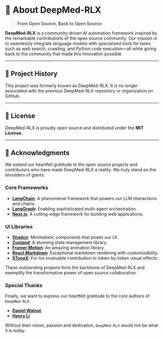 # 🦊 About DeepMed-RLX

> **From Open Source, Back to Open Source**

**DeepMed-RLX** is a community-driven AI automation framework inspired by the remarkable contributions of the open source community. Our mission is to seamlessly integrate language models with specialized tools for tasks such as web search, crawling, and Python code execution—all while giving back to the community that made this innovation possible.

---

## 🌟 Project History

This project was formerly known as DeepMed-RLX. It is no longer associated with the previous DeepMed-RLX repository or organization on GitHub.

---

## 📜 License

DeepMed-RLX is proudly open source and distributed under the **MIT License**.

---

## 🙌 Acknowledgments

We extend our heartfelt gratitude to the open source projects and contributors who have made DeepMed-RLX a reality. We truly stand on the shoulders of giants.

### Core Frameworks
- **[LangChain](https://github.com/langchain-ai/langchain)**: A phenomenal framework that powers our LLM interactions and chains.
- **[LangGraph](https://github.com/langchain-ai/langgraph)**: Enabling sophisticated multi-agent orchestration.
- **[Next.js](https://nextjs.org/)**: A cutting-edge framework for building web applications.

### UI Libraries
- **[Shadcn](https://ui.shadcn.com/)**: Minimalistic components that power our UI.
- **[Zustand](https://zustand.docs.pmnd.rs/)**: A stunning state management library.
- **[Framer Motion](https://www.framer.com/motion/)**: An amazing animation library.
- **[React Markdown](https://www.npmjs.com/package/react-markdown)**: Exceptional markdown rendering with customizability.
- **[SToneX](https://github.com/stonexer)**: For his invaluable contribution to token-by-token visual effects.

These outstanding projects form the backbone of DeepMed-RLX and exemplify the transformative power of open source collaboration.

### Special Thanks
Finally, we want to express our heartfelt gratitude to the core authors of `DeepMed-RLX`:

- **[Daniel Walnut](https://github.com/hetaoBackend/)**
- **[Henry Li](https://github.com/magiccube/)**

Without their vision, passion and dedication, `DeepMed-RLX` would not be what it is today.
